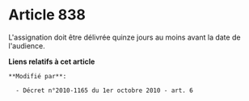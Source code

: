 # Article 838

L'assignation doit être délivrée quinze jours au moins avant la date de l'audience.

**Liens relatifs à cet article**

	**Modifié par**:

	  - Décret n°2010-1165 du 1er octobre 2010 - art. 6
